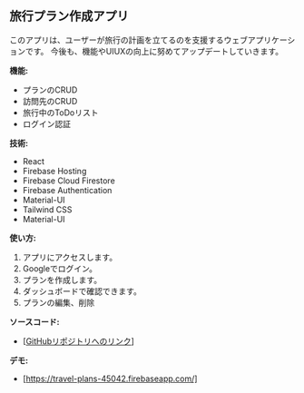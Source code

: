 ## 旅行プラン作成アプリ

このアプリは、ユーザーが旅行の計画を立てるのを支援するウェブアプリケーションです。
今後も、機能やUIUXの向上に努めてアップデートしていきます。

**機能:**

* プランのCRUD
* 訪問先のCRUD
* 旅行中のToDoリスト
* ログイン認証


**技術:**

* React
* Firebase Hosting
* Firebase Cloud Firestore
* Firebase Authentication
* Material-UI
* Tailwind CSS
* Material-UI

**使い方:**

1. アプリにアクセスします。
2. Googleでログイン。
3. プランを作成します。
4. ダッシュボードで確認できます。
5. プランの編集、削除


**ソースコード:**

* [[GitHubリポジトリへのリンク](https://github.com/haruki860/travel-plans)]

**デモ:**

* [https://travel-plans-45042.firebaseapp.com/]
